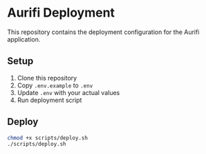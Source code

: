 # Aurifi Deployment

This repository contains the deployment configuration for the Aurifi application.

## Setup

1. Clone this repository
2. Copy `.env.example` to `.env`
3. Update `.env` with your actual values
4. Run deployment script

## Deploy

```bash
chmod +x scripts/deploy.sh
./scripts/deploy.sh